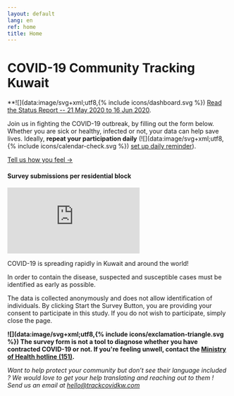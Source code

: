 ```yaml
---
layout: default
lang: en
ref: home
title: Home
---
```

# COVID-19 Community Tracking Kuwait

**![](data:image/svg+xml;utf8,{% include icons/dashboard.svg %}) [Read the Status Report -- 21 May 2020 to 16 Jun 2020](reports/statusReport_21May_16Jun.pdf).

Join us in fighting the COVID-19 outbreak, by filling out the form below. 
Whether you are sick or healthy, infected or not, your data can help save lives. Ideally, **repeat your participation daily** (![](data:image/svg+xml;utf8,{% include icons/calendar-check.svg %}) [set up daily reminder](/TrackCOVIDKW.ics)).

<a href="https://survey123.arcgis.com/share/222d0a19757847c99fe3b0674e2ad932?lang=en" class="btn">Tell us how you feel →</a>
#### Survey submissions per residential block
<div class="embed"><iframe
src="https://arcgis.com/apps/opsdashboard/index.html#/b7e0a01c38b24d7ab213a6660cc4ea40"
title="TRackCOVIDKW Contribution Totals"  frameborder="0"
allowfullscreen=""></iframe></div>

COVID-19 is spreading rapidly in Kuwait and around the world!

In order to contain the disease, suspected and susceptible cases must be identified as early as possible.



The data is collected anonymously and does not allow identification of individuals.
By clicking Start the Survey Button, you are providing your consent to participate in this study. If you do not wish to participate, simply close the page.

**![](data:image/svg+xml;utf8,{% include icons/exclamation-triangle.svg %}) The survey form is not a tool to diagnose whether you have contracted COVID-19 or not. If you're feeling unwell, contact the [Ministry of Health hotline (151)](tel:151).**

*Want to help protect your community but don’t see their language included ? We would love to get your help translating and reaching out to them ! Send us an email at [hello@trackcovidkw.com](mailto:hello@trackcovidkw.com)*

